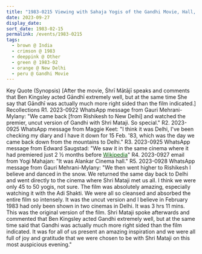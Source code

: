 ```yaml
---
title: "1983-0215 Viewing with Sahaja Yogis of the Gandhi Movie, Hall, Alankar Cinema, Lajpat Nagar 3, New Delhi, India"
date: 2023-09-27
display_date: 
sort_date: 1983-02-15
permalink: /events/1983-0215
tags:
  - brown @ India
  - crimson @ 1983
  - deeppink @ Other
  - green @ 1983-02
  - orange @ New Delhi
  - peru @ Gandhi Movie
---
```


<wave-list>
  <list-title color="DarkSeaGreen" width="75">Key Quote (Synopsis)</list-title>
  <list-item color="BlanchedAlmond" width="200">[After the movie, Śhrī Mātājī speaks and comments that Ben Kingsley acted Gāndhī extremely well, but at the same time She say that Gāndhī was actually much more right sided than the film indicated.]</list-item>
</wave-list>

<br>

<wave-list>
  <list-title color="DarkSeaGreen" width="75">Recollections</list-title>
  <list-item color="BlanchedAlmond"  width="200">R1. 2023-0922 WhatsApp message from Gauri Mehrani-Mylany: "We came back [from Rishikesh to New Delhi] and watched the premier, uncut version of Gandhi with Shri Mataji. So special."</list-item>
  <list-item color="Lavender" width="200">R2. 2023-0925 WhatsApp message from Maggie Keet: "I think it was Delhi, I've been checking my diary and I have it down for 15 Feb. '83, which was the day we came back down from the mountains to Delhi."</list-item>
  <list-item color="BlanchedAlmond" width="200">R3. 2023-0925 WhatsApp message from Edward Saugstad: "We saw it in the same cinema where it had premiered just 2 ½ months before <a href="https://en.m.wikipedia.org/wiki/Gandhi_(film)/"> <font color="DarkGreen"> Wikipedia</font></a>"</list-item>
  <list-item color="Lavender" width="200">R4. 2023-0927 email from Yogi Mahajan: "It was Alankar Cinema hall."</list-item>
  <list-item color="BlanchedAlmond" width="200">R5. 2023-0928 WhatsApp message from Gauri Mehrani-Mylany: "We then went higher to Rishikesh l believe and danced in the snow. We returned the same day back to Delhi and went directly to the cinema where Shri Mataji met us all. I think we were only 45 to 50 yogis, not sure. The film was absolutely amazing, especially watching it with the Adi Shakti. We were all so cleansed and absorbed the entire film so intensely. It was the uncut version and l believe in February 1983 had only been shown in two cinemas in Delhi. It was 3 hrs 11 mins. This was the original version of the film. Shri Mataji spoke afterwards and commented that Ben Kingsley acted Gandhi extremely well, but at the same time said that Gandhi was actually much more right sided than the film indicated. It was for all of us present an amazing inspiration and we were all full of joy and gratitude that we were chosen to be with Shri Mataji on this most auspicious evening."</list-item>
</wave-list>